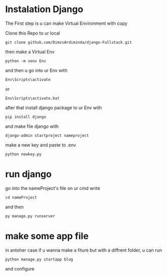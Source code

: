 # Instalation Django
The First step is u can make Virtual Environment with copy

Clone this Repo to ur local 
```
git clone github.com/DimzsArdiminda/django-Fullstack.git
```

then make a Virtual Env

```
python -m venv Env
```

and then u go into ur Env with 

```
Env\Scripts\activate
```

or

```
Env\Scripts\activate.bat
```

after that install django package to ur Env with

```
pip install django
```

and make file django with 

```
django-admin startproject nameproject
```

make a new key and paste to .env
```
python newkey.py
```

# run django
go into the nameProject's file on ur cmd write

```
cd nameProject
```

and then 

```
py manage.py runserver
```

# make some app file

in antoher case if u wanna make a fiture but with a diffrent folder, u can run 
```
python manage.py startapp blog
```
and configure 

